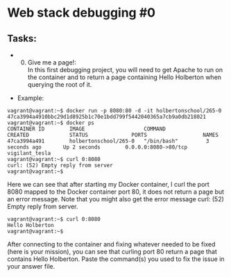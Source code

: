 # Web stack debugging #0

## Tasks:

*    0. Give me a page!:\
    In this first debugging project, you will need to get Apache to run on the container and to return a page containing Hello Holberton when querying the root of it.

  *    Example:
```shell
vagrant@vagrant:~$ docker run -p 8080:80 -d -it holbertonschool/265-0 
47ca3994a4910bbc29d1d8925b1c70e1bdd799f5442040365a7cb9a0db218021 
vagrant@vagrant:~$ docker ps 
CONTAINER ID        IMAGE                   COMMAND             CREATED             STATUS              PORTS                  NAMES 
47ca3994a491        holbertonschool/265-0   "/bin/bash"         3 seconds ago       Up 2 seconds        0.0.0.0:8080->80/tcp   vigilant_tesla 
vagrant@vagrant:~$ curl 0:8080 
curl: (52) Empty reply from server 
vagrant@vagrant:~$ 
```

Here we can see that after starting my Docker container, I curl the port 8080 mapped to the Docker container port 80, it does not return a page but an error message. Note that you might also get the error message curl: (52) Empty reply from server.

```shell
vagrant@vagrant:~$ curl 0:8080 
Hello Holberton 
vagrant@vagrant:~$ 
```
After connecting to the container and fixing whatever needed to be fixed (here is your mission), you can see that curling port 80 return a page that contains Hello Holberton. Paste the command(s) you used to fix the issue in your answer file.
